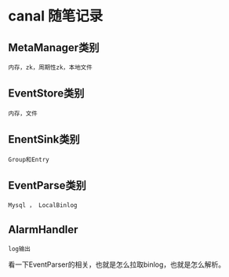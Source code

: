 # canal 随笔记录
## MetaManager类别
	内存，zk，周期性zk，本地文件
## EventStore类别
	内存，文件
## EnentSink类别
	Group和Entry
## EventParse类别
	Mysql ， LocalBinlog
## AlarmHandler
	log输出
	
	
	
	
	
看一下EventParser的相关，也就是怎么拉取binlog，也就是怎么解析。
